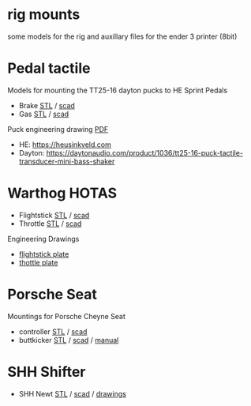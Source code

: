 # rig mounts

some models for the rig and auxillary files for the ender 3 printer (8bit)

# Pedal tactile

Models for mounting the TT25-16 dayton pucks to HE Sprint Pedals

* Brake [STL](pedal-tactile/he-brake-holder-2.stl) / [scad](pedal-tactile/he-brake-holder-2.scad)
* Gas [STL](pedal-tactile/he-gas-holder.stl) / [scad](pedal-tactile/he-gas-holder.scad)

Puck engineering drawing [PDF](pedal-tactile/tt25-16-dayton-audio-mechanical-drawing.pdf)

* HE: https://heusinkveld.com
* Dayton: https://daytonaudio.com/product/1036/tt25-16-puck-tactile-transducer-mini-bass-shaker

# Warthog HOTAS

* Flightstick [STL](warthog/flight-stick-mount.stl) / [scad](warthog/flight-stick-mount.scad)
* Throttle [STL](warthog/throttle-mount.stl) / [scad](warthog/throttle-mount.scad)

Engineering Drawings 

* [flightstick plate](warthog/HotasWarthog_Stick_Plate.pdf)
* [thottle plate](warthog/HotasWarthog_Throttle_Plate.pdf)

# Porsche Seat

Mountings for Porsche Cheyne Seat

* controller [STL](seat/seat_controller_mount.stl) / [scad](seat/seat_controller_mount.scad)
* buttkicker [STL](seat/buttkicker-porsche-2.stl) / [scad](seat/buttkicker-porsche-2.scad) / [manual](https://cdn.shopify.com/s/files/1/0549/6265/1384/files/BK-GR2_-_ButtKicker_Gamer2_Haptic_Transducer_-_Product_Manual.pdf?v=1635175406)

# SHH Shifter

* SHH Newt [STL](shh/ssh_mount.stl) / [scad](shh/ssh_mount.scad) / [drawings](https://www.shiftershh.com/en/content/8-measures)

